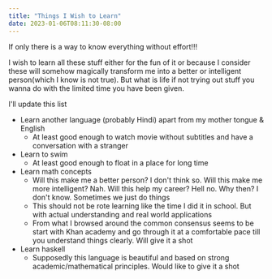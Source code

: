 ```yaml
---
title: "Things I Wish to Learn"
date: 2023-01-06T08:11:30-08:00
---
```


If only there is a way to know everything without effort!!!

I wish to learn all these stuff either for the fun of it or because I consider these will somehow magically transform me into a better or intelligent person(which I know is not true). 
But what is life if not trying out stuff you wanna do with the limited time you have been given.

I'll update this list 

- Learn another language (probably Hindi) apart from my mother tongue & English
  - At least good enough to watch movie without subtitles and have a conversation with a stranger   
- Learn to swim
  - At least good enough to float in a place for long time 
- Learn math concepts
  - Will this make me a better person? I don't think so. Will this make me more intelligent? Nah. Will this help my career? Hell no. Why then? I don't know. Sometimes we just do things
  - This should not be rote learning like the time I did it in school. But with actual understanding and real world applications
  - From what I browsed around the common consensus seems to be start with Khan academy and go through it at a comfortable pace till you understand things clearly. Will give it a shot
- Learn haskell
  - Supposedly this language is beautiful and based on strong academic/mathematical principles. Would like to give it a shot 

